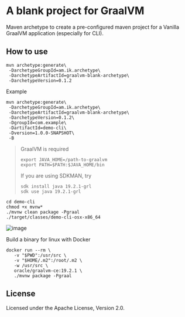# A blank project for GraalVM

Maven archetype to create a pre-configured maven project for a Vanilla GraalVM application (especially for CLI).

## How to use

```
mvn archetype:generate\
 -DarchetypeGroupId=am.ik.archetype\
 -DarchetypeArtifactId=graalvm-blank-archetype\
 -DarchetypeVersion=0.1.2
```

Example

```
mvn archetype:generate\
 -DarchetypeGroupId=am.ik.archetype\
 -DarchetypeArtifactId=graalvm-blank-archetype\
 -DarchetypeVersion=0.1.2\
 -DgroupId=com.example\
 -DartifactId=demo-cli\
 -Dversion=1.0.0-SNAPSHOT\
 -B
```

> GraalVM is required
> 
> ```
> export JAVA_HOME=/path-to-graalvm
> export PATH=$PATH:$JAVA_HOME/bin
> ```
> 
> If you are using SDKMAN, try
> 
> ```
> sdk install java 19.2.1-grl
> sdk use java 19.2.1-grl
> ```

```
cd demo-cli
chmod +x mvnw*
./mvnw clean package -Pgraal
./target/classes/demo-cli-osx-x86_64
```

![image](https://user-images.githubusercontent.com/106908/68075492-b35eff00-fdeb-11e9-80a6-ea54ae6eaa3c.png)


Build a binary for linux with Docker

```
docker run --rm \
   -v "$PWD":/usr/src \
   -v "$HOME/.m2":/root/.m2 \
   -w /usr/src \
   oracle/graalvm-ce:19.2.1 \
   ./mvnw package -Pgraal
```

## License

Licensed under the Apache License, Version 2.0.
